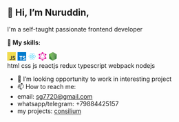 ## 👋 Hi, I’m Nuruddin, 
I'm a self-taught passionate frontend developer

**🌱 My skills:**

<code><img height="20" alt="javascript" src="/800px-JavaScript-logo.png"></code>
<code><img height="20" alt="typescript" src="https://raw.githubusercontent.com/github/explore/80688e429a7d4ef2fca1e82350fe8e3517d3494d/topics/typescript/typescript.png"></code>
<code><img height="20" alt="react" src="https://raw.githubusercontent.com/github/explore/80688e429a7d4ef2fca1e82350fe8e3517d3494d/topics/react/react.png"></code>
<code><img height="20" alt="graphql" src="https://raw.githubusercontent.com/github/explore/5c058a388828bb5fde0bcafd4bc867b5bb3f26f3/topics/graphql/graphql.png"></code>
<code><img height="20" alt="nodejs" src="https://raw.githubusercontent.com/github/explore/80688e429a7d4ef2fca1e82350fe8e3517d3494d/topics/nodejs/nodejs.png"></code>  
html css js reactjs redux typescript webpack nodejs
- 💞️ I’m looking opportunity to work in interesting project
- 📫 How to reach me: 
- email: sg7720@gmail.com
- whatsapp/telegram: +79884425157
- my projects: [consilium](https://github.com/Nuruddin999/consilium_demo)

<!---
Nuruddin999/Nuruddin999 is a ✨ special ✨ repository because its `README.md` (this file) appears on your GitHub profile.
You can click the Preview link to take a look at your changes.
--->
